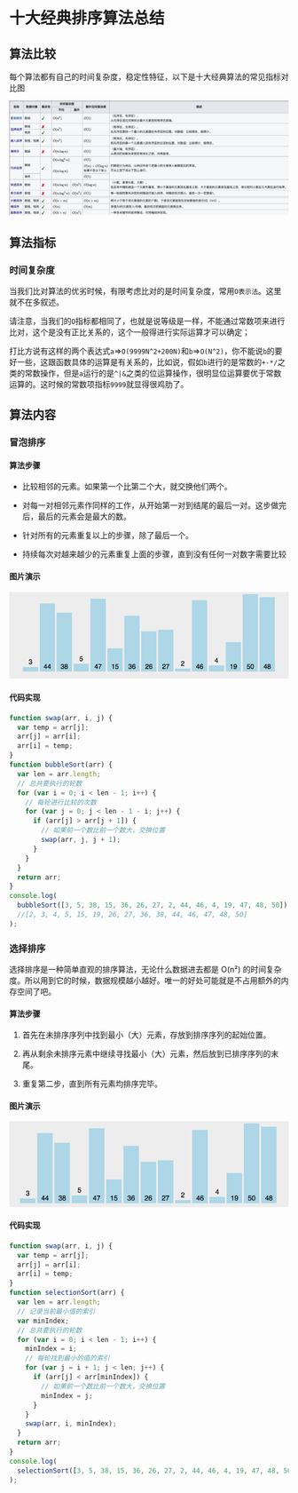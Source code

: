 # 十大经典排序算法总结

## 算法比较

每个算法都有自己的时间复杂度，稳定性特征，以下是十大经典算法的常见指标对比图

![常见指标对比图](https://raw.githubusercontent.com/coder-th/static/master/20210827162509.png)

## 算法指标

### 时间复杂度

当我们比对算法的优劣时候，有限考虑比对的是时间复杂度，常用`O表示法`。这里就不在多叙述。

请注意，当我们的`O`指标都相同了，也就是说等级是一样，不能通过常数项来进行比对，这个是没有正比关系的，这个一般得进行实际运算才可以确定；

打比方说有这样的两个表达式`a`=>`O(9999N^2+200N)`和`b`=>`O(N^2)`，你不能说`b`的要好一些，这跟函数具体的运算是有关系的，比如说，假如`b`进行的是常数的`+-*/`之类的常数操作，但是`a`运行的是`^|&`之类的位运算操作，很明显位运算要优于常数运算的。这时候的常数项指标`9999`就显得很鸡肋了。

## 算法内容

### 冒泡排序

#### 算法步骤

- 比较相邻的元素。如果第一个比第二个大，就交换他们两个。

- 对每一对相邻元素作同样的工作，从开始第一对到结尾的最后一对。这步做完后，最后的元素会是最大的数。

- 针对所有的元素重复以上的步骤，除了最后一个。

- 持续每次对越来越少的元素重复上面的步骤，直到没有任何一对数字需要比较

#### 图片演示

![冒泡排序](https://raw.githubusercontent.com/coder-th/static/master/bubbleSort.gif)

#### 代码实现

```javascript
function swap(arr, i, j) {
  var temp = arr[j];
  arr[j] = arr[i];
  arr[i] = temp;
}
function bubbleSort(arr) {
  var len = arr.length;
  // 总共要执行的轮数
  for (var i = 0; i < len - 1; i++) {
    // 每轮进行比较的次数
    for (var j = 0; j < len - 1 - i; j++) {
      if (arr[j] > arr[j + 1]) {
        // 如果前一个数比前一个数大，交换位置
        swap(arr, j, j + 1);
      }
    }
  }
  return arr;
}
console.log(
  bubbleSort([3, 5, 38, 15, 36, 26, 27, 2, 44, 46, 4, 19, 47, 48, 50]) 
  //[2, 3, 4, 5, 15, 19, 26, 27, 36, 38, 44, 46, 47, 48, 50]
);

```

### 选择排序

选择排序是一种简单直观的排序算法，无论什么数据进去都是 O(n²) 的时间复杂度。所以用到它的时候，数据规模越小越好。唯一的好处可能就是不占用额外的内存空间了吧。

#### 算法步骤

1. 首先在未排序序列中找到最小（大）元素，存放到排序序列的起始位置。

2. 再从剩余未排序元素中继续寻找最小（大）元素，然后放到已排序序列的末尾。

3. 重复第二步，直到所有元素均排序完毕。

#### 图片演示

![选择排序](https://raw.githubusercontent.com/coder-th/static/master/selectionSort.gif)

#### 代码实现

```javascript
function swap(arr, i, j) {
  var temp = arr[j];
  arr[j] = arr[i];
  arr[i] = temp;
}
function selectionSort(arr) {
  var len = arr.length;
  // 记录当前最小值的索引
  var minIndex;
  // 总共要执行的轮数
  for (var i = 0; i < len - 1; i++) {
    minIndex = i;
    // 每轮找到最小的值的索引
    for (var j = i + 1; j < len; j++) {
      if (arr[j] < arr[minIndex]) {
        // 如果前一个数比前一个数大，交换位置
        minIndex = j;
      }
    }
    swap(arr, i, minIndex);
  }
  return arr;
}
console.log(
  selectionSort([3, 5, 38, 15, 36, 26, 27, 2, 44, 46, 4, 19, 47, 48, 50]) //[2, 3, 4, 5, 15, 19, 26, 27, 36, 38, 44, 46, 47, 48, 50]
);
```


